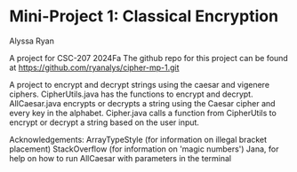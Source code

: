 # Mini-Project 1: Classical Encryption

Alyssa Ryan

A project for CSC-207 2024Fa
The github repo for this project can be found at
  <https://github.com/ryanalys/cipher-mp-1.git>

A project to encrypt and decrypt strings using the caesar and vigenere ciphers.
CipherUtils.java has the functions to encrypt and decrypt.
AllCaesar.java encrypts or decrypts a string using the Caesar cipher and every key in the alphabet.
Cipher.java calls a function from CipherUtils to encrypt or decrypt a string based on the user input.

Acknowledgements:
 ArrayTypeStyle (for information on illegal bracket placement)
 StackOverflow (for information on 'magic numbers')
 Jana, for help on how to run AllCaesar with parameters in the terminal
